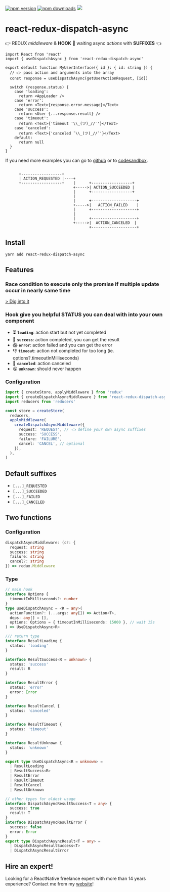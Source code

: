 <p>
  <a href="https://www.npmjs.com/package/react-redux-dispatch-async">
  <img alt="npm version" src="https://badge.fury.io/js/react-redux-dispatch-async.svg"/></a>
    <a href="https://www.npmjs.com/package/react-redux-dispatch-async"><img alt="npm downloads" src="https://img.shields.io/npm/dm/react-redux-dispatch-async.svg"/></a>
  <a href="#hire-an-expert">
      <img src="https://img.shields.io/badge/%F0%9F%92%AA-hire%20an%20expert-brightgreen"/>
    </a>
<p>

# react-redux-dispatch-async

👉 REDUX _middleware_ & **HOOK** 🎉 waiting async _actions_ with **SUFFIXES** 👈

```tsx
import React from 'react'
import { useDispatchAsync } from 'react-redux-dispatch-async'

export default function MyUserInterface({ id }: { id: string }) {
  // 👉 pass action and arguments into the array
  const response = useDispatchAsync(getUserActionRequest, [id])

  switch (response.status) {
    case 'loading':
      return <AppLoader />
    case 'error':
      return <Text>{response.error.message}</Text>
    case 'success':
      return <User {...response.result} />
    case 'timeout':
      return <Text>{'timeout ¯\\_(ツ)_//¯'}</Text>
    case 'canceled':
      return <Text>{'canceled ¯\\_(ツ)_//¯'}</Text>
    default:
      return null
  }
}
```

If you need more examples you can go to [github](https://github.com/xcarpentier/react-redux-dispatch-async-example) or to [codesandbox](https://codesandbox.io/s/react-redux-dispatch-async-rij31?file=/src/UserContainer.tsx).


```

      +------------------+
      | ACTION_REQUESTED |----+
      +------------------+    |      +------------------+
                              +----->| ACTION_SUCCEEDED |
                              |      +------------------+
                              |
                              |      +--------------------+
                              +----->|   ACTION_FAILED    |
                              |      +--------------------+
                              |
                              |      +--------------------+
                              +----->|  ACTION_CANCELED  |
                                     +--------------------+
```

## Install

`yarn add react-redux-dispatch-async`

## Features

### Race condition to execute only the promise if multiple update occur in nearly same time

[> Dig into it](https://github.com/xcarpentier/react-redux-dispatch-async/blob/master/src/useDispatchAsync.ts#L65)

### Hook give you helpful STATUS you can deal with into your own component

- ⏳ **`loading`**: action start but not yet completed
- 👏 **`success`**: action completed, you can get the result
- 😱 **`error`**: action failed and you can get the error
- 👎 **`timeout`**: action not completed for too long (ie. options?.timeoutInMilliseconds)
- 👋 **`canceled`**: action canceled
- 😮 **`unknown`**: should never happen



### Configuration

```ts
import { createStore, applyMiddleware } from 'redux'
import { createDispatchAsyncMiddleware } from 'react-redux-dispatch-async'
import reducers from 'reducers'

const store = createStore(
  reducers,
  applyMiddleware(
    createDispatchAsyncMiddleware({
      request: 'REQUEST', // 👈 define your own async suffixes
      success: 'SUCCESS',
      failure: 'FAILURE',
      cancel: 'CANCEL', // optional
    }),
  ),
)
```

## Default suffixes

- `[...]_REQUESTED`
- `[...]_SUCCEEDED`
- `[...]_FAILED`
- `[...]_CANCELED`

## Two functions

### Configuration

```ts
dispatchAsyncMiddleware: (c?: {
  request: string
  success: string
  failure: string
  cancel?: string
}) => redux.Middleware
```

### Type

```ts
// main hook
interface Options {
  timeoutInMilliseconds?: number
}
type useDispatchAsync = <R = any>(
  actionFunction?: (...args: any[]) => Action<T>,
  deps: any[] = [],
  options: Options = { timeoutInMilliseconds: 15000 }, // wait 15s
) => UseDispatchAsync<R>

/// return type
interface ResultLoading {
  status: 'loading'
}

interface ResultSuccess<R = unknown> {
  status: 'success'
  result: R
}

interface ResultError {
  status: 'error'
  error: Error
}

interface ResultCancel {
  status: 'canceled'
}

interface ResultTimeout {
  status: 'timeout'
}

interface ResultUnknown {
  status: 'unknown'
}

export type UseDispatchAsync<R = unknown> =
  | ResultLoading
  | ResultSuccess<R>
  | ResultError
  | ResultTimeout
  | ResultCancel
  | ResultUnknown

// other types for oldest usage
interface DispatchAsyncResultSuccess<T = any> {
  success: true
  result: T
}
interface DispatchAsyncResultError {
  success: false
  error: Error
}
export type DispatchAsyncResult<T = any> =
  | DispatchAsyncResultSuccess<T>
  | DispatchAsyncResultError
```

## Hire an expert!

Looking for a ReactNative freelance expert with more than 14 years experience? Contact me from my [website](https://xaviercarpentier.com)!

